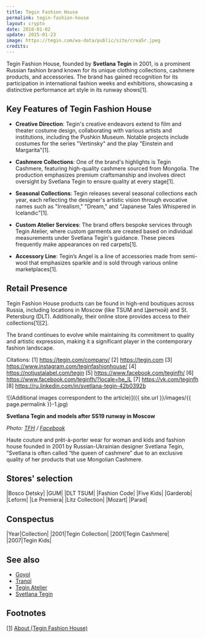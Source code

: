 ```yaml
---
title: Tegin Fashion House
permalink: tegin-fashion-house
layout: crypto
date: 2018-01-02
update: 2025-01-23
image: https://tegin.com/wa-data/public/site/crea5r.jpeg
credits:
---
```


Tegin Fashion House, founded by **Svetlana Tegin** in 2001, is a prominent Russian fashion brand known for its unique clothing collections, cashmere products, and accessories. The brand has gained recognition for its participation in international fashion weeks and exhibitions, showcasing a distinctive performance art style in its runway shows[1].

## Key Features of Tegin Fashion House

- **Creative Direction**: Tegin's creative endeavors extend to film and theater costume design, collaborating with various artists and institutions, including the Pushkin Museum. Notable projects include costumes for the series "Vertinsky" and the play "Einstein and Margarita"[1].

- **Cashmere Collections**: One of the brand's highlights is Tegin Cashmere, featuring high-quality cashmere sourced from Mongolia. The production emphasizes premium craftsmanship and involves direct oversight by Svetlana Tegin to ensure quality at every stage[1].

- **Seasonal Collections**: Tegin releases several seasonal collections each year, each reflecting the designer's artistic vision through evocative names such as "Irrealism," "Dream," and "Japanese Tales Whispered in Icelandic"[1].

- **Custom Atelier Services**: The brand offers bespoke services through Tegin Atelier, where custom garments are created based on individual measurements under Svetlana Tegin's guidance. These pieces frequently make appearances on red carpets[1].

- **Accessory Line**: Tegin’s Angel is a line of accessories made from semi-wool that emphasizes sparkle and is sold through various online marketplaces[1].

## Retail Presence

Tegin Fashion House products can be found in high-end boutiques across Russia, including locations in Moscow (like TSUM and Цветной) and St. Petersburg (DLT). Additionally, their online store provides access to their collections[1][2].

The brand continues to evolve while maintaining its commitment to quality and artistic expression, making it a significant player in the contemporary fashion landscape.

Citations:
[1] https://tegin.com/company/
[2] https://tegin.com
[3] https://www.instagram.com/teginfashionhouse/
[4] https://notjustalabel.com/tegin
[5] https://www.facebook.com/teginfh/
[6] https://www.facebook.com/teginfh/?locale=he_IL
[7] https://vk.com/teginfh
[8] https://ru.linkedin.com/in/svetlana-tegin-42b0392b



![(Additional images correspondent to the article)]({{ site.url }}/images/{{ page.permalink }}-1.jpg)

**Svetlana Tegin and models after SS19 runway in Moscow**

*Photo: [TFH](https://www.facebook.com/teginfh/photos/a.2236197356392089/2236199936391831/?type=3&theater) / [Facebook](https://www.facebook.com/teginfh/photos/a.2236197356392089/2236199936391831/?type=3&theater)*

Haute couture and prêt-à-porter wear for woman and kids and fashion house founded in 2001 by Russian-Ukrainian designer Svetlana Tegin, “Svetlana is often called “the queen of cashmere” due to an exclusive quality of her products that use Mongolian Cashmere.

## Stores' selection

|Bosco Detsky|
|GUM|
|DLT TSUM|
|Fashion Code|
|Five Kids|
|Garderob|
|Leform|
|Le Premiera|
|Litz Collection|
|Mozart|
|Parad|

## Сonspectus

|Year|Collection|
|2001|Tegin Collection|
|2001|Tegin Cashmere|
|2007|Tegin Kids|

## See also

+ [Goyol](goyol)
+ [Tranoï](tranoi)
+ [Tegin Atelier](tegin-atelier)
+ [Svetlana Tegin](tegin-svetlana)

## Footnotes

[[1]](#a1) <span id="f1"></span> [About (Tegin Fashion House)](https://tegin.com/about-tegin/)
